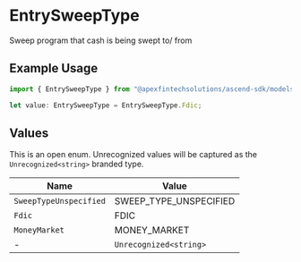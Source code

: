 # EntrySweepType

Sweep program that cash is being swept to/ from

## Example Usage

```typescript
import { EntrySweepType } from "@apexfintechsolutions/ascend-sdk/models/components";

let value: EntrySweepType = EntrySweepType.Fdic;
```

## Values

This is an open enum. Unrecognized values will be captured as the `Unrecognized<string>` branded type.

| Name                   | Value                  |
| ---------------------- | ---------------------- |
| `SweepTypeUnspecified` | SWEEP_TYPE_UNSPECIFIED |
| `Fdic`                 | FDIC                   |
| `MoneyMarket`          | MONEY_MARKET           |
| -                      | `Unrecognized<string>` |